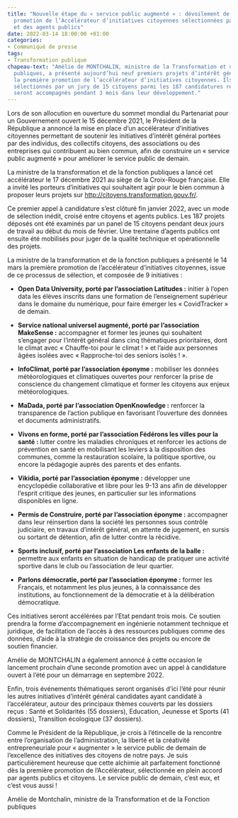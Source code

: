 ```yaml
---
title: "Nouvelle étape du « service public augmenté » : dévoilement de la \npremière
  promotion de l’Accélérateur d’initiatives citoyennes sélectionnées par des Français
  et des agents publics"
date: 2022-03-14 18:00:00 +01:00
categories:
- Communiqué de presse
tags:
- Transformation publique
chapeau-text: "Amélie de MONTCHALIN, ministre de la Transformation et de la Fonction
  publiques, a présenté aujourd’hui neuf premiers projets d’intérêt général \nconstituant
  la première promotion de l’accélérateur d’initiatives citoyennes. Ils \nont été
  sélectionnés par un jury de 15 citoyens parmi les 187 candidatures reçues, \net
  seront accompagnés pendant 3 mois dans leur développement."
---
```


Lors de son allocution en ouverture du sommet mondial du Partenariat pour un Gouvernement ouvert le 15 décembre 2021, le Président de la République a annoncé la 
mise en place d’un accélérateur d’initiatives citoyennes permettant de soutenir les initiatives d’intérêt général portées par des individus, des collectifs citoyens, des 
associations ou des entreprises qui contribuent au bien commun, afin de construire un « service public augmenté » pour améliorer le service public de demain.

La ministre de la transformation et de la fonction publiques a lancé cet accélérateur le 17 
décembre 2021 au siège de la Croix-Rouge française. Elle a invité les porteurs d’initiatives 
qui souhaitent agir pour le bien commun à proposer leurs projets sur http://citoyens.transformation.gouv.fr/. 

Ce premier appel à candidature s’est clôturé fin janvier 2022, avec un mode de sélection inédit, croisé entre citoyens et agents publics. Les 187 projets déposés ont été examinés par un panel de 15 citoyens pendant deux jours de travail au début du mois de février. 
Une trentaine d’agents publics ont ensuite été mobilisés pour juger de la qualité technique et opérationnelle des projets.

La ministre de la transformation et de la fonction publiques a présenté le 14 mars la première promotion de l’accélérateur d’initiatives citoyennes, issue de ce processus de sélection, et composée de 9 initiatives :

* **Open Data University, porté par l’association Latitudes :** initier à l’open data les élèves inscrits dans une formation de l’enseignement supérieur dans le domaine du 
numérique, pour faire émerger les « CovidTracker » de demain.

* **Service national universel augmenté, porté par l’association MakeSense :** accompagner et former les jeunes qui souhaitent s’engager pour l’intérêt général 
dans cinq thématiques prioritaires, dont le climat avec « Chauffe-toi pour le climat ! » et l’aide aux personnes âgées isolées avec « Rapproche-toi des seniors isolés ! ».

* **InfoClimat, porté par l’association éponyme :** mobiliser les données météorologiques et climatiques ouvertes pour renforcer la prise de conscience du 
changement climatique et former les citoyens aux enjeux météorologiques. 

* **MaDada, porté par l’association OpenKnowledge :** renforcer la transparence de l’action publique en favorisant l’ouverture des données et documents 
administratifs. 

* **Vivons en forme, porté par l’association Fédérons les villes pour la santé :** lutter contre les maladies chroniques et renforcer les actions de prévention en santé en mobilisant les leviers à la disposition des communes, comme la restauration scolaire, la politique sportive, ou encore la pédagogie auprès des parents et des 
enfants.

* **Vikidia, porté par l’association éponyme :** développer une encyclopédie collaborative et libre pour les 9-13 ans afin de développer l’esprit critique des 
jeunes, en particulier sur les informations disponibles en ligne. 

* **Permis de Construire, porté par l’association éponyme :** accompagner dans leur réinsertion dans la société les personnes sous contrôle judiciaire, en travaux d’intérêt général, en attente de jugement, en sursis ou sortant de détention, afin de lutter contre la récidive.

* **Sports inclusif, porté par l’association Les enfants de la balle :** permettre aux enfants en situation de handicap de pratiquer une activité sportive dans le club ou l’association de leur quartier. 

* **Parlons démocratie, porté par l’association éponyme :** former les Français, et notamment les plus jeunes, à la connaissance des institutions, au fonctionnement 
de la démocratie et à la délibération démocratique. 

Ces initiatives seront accélérées par l’Etat pendant trois mois. Ce soutien prendra la forme d’accompagnement en ingénierie notamment technique et juridique, de facilitation de l’accès à des ressources publiques comme des données, d’aide à la stratégie de croissance 
des projets ou encore de soutien financier. 

Amélie de MONTCHALIN a également annoncé à cette occasion le lancement prochain d’une seconde promotion avec un appel à candidature ouvert à l’été pour un démarrage 
en septembre 2022. 

Enfin, trois événements thématiques seront organisés d’ici l’été pour réunir les autres 
initiatives d’intérêt général candidates ayant candidaté à l’accélérateur, autour des 
principaux thèmes couverts par les dossiers reçus : Santé et Solidarités (55 dossiers), 
Education, Jeunesse et Sports (41 dossiers), Transition écologique (37 dossiers).

<div class="citation"><p>Comme le Président de la République, je crois à l’étincelle de la rencontre entre l’organisation de l’administration, la liberté et la créativité entrepreneuriale pour « augmenter » le service public de demain de l’excellence des initiatives des citoyens de notre pays. Je suis particulièrement heureuse que cette alchimie ait parfaitement fonctionné dès la première promotion de l’Accélérateur, sélectionnée en 
plein accord par agents publics et citoyens. Le service public de demain, c’est eux, et c’est 
vous aussi !</p></div>

<div class="auteur-citation">Amélie de Montchalin, ministre de la Transformation et de la Fonction publiques</div>